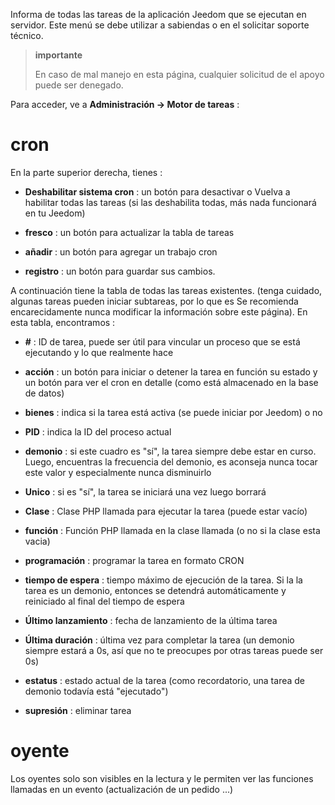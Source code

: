 Informa de todas las tareas de la aplicación Jeedom que se ejecutan en
servidor. Este menú se debe utilizar a sabiendas o en el
solicitar soporte técnico.

> **importante**
>
> En caso de mal manejo en esta página, cualquier solicitud de
> el apoyo puede ser denegado.

Para acceder, ve a **Administración → Motor de tareas**
:

# cron

En la parte superior derecha, tienes :

-   **Deshabilitar sistema cron** : un botón para desactivar o
    Vuelva a habilitar todas las tareas (si las deshabilita todas, más
    nada funcionará en tu Jeedom)

-   **fresco** : un botón para actualizar la tabla de tareas

-   **añadir** : un botón para agregar un trabajo cron

-   **registro** : un botón para guardar sus cambios.

A continuación tiene la tabla de todas las tareas existentes.
(tenga cuidado, algunas tareas pueden iniciar subtareas, por lo que es
Se recomienda encarecidamente nunca modificar la información sobre este
página). En esta tabla, encontramos :

-   **\#** : ID de tarea, puede ser útil para vincular un
    proceso que se está ejecutando y lo que realmente hace

-   **acción** : un botón para iniciar o detener la tarea en función
    su estado y un botón para ver el cron en detalle (como está almacenado en la base de datos)

-   **bienes** : indica si la tarea está activa (se puede iniciar
    por Jeedom) o no

-   **PID** : indica la ID del proceso actual

-   **demonio** : si este cuadro es &quot;sí&quot;, la tarea siempre debe
    estar en curso. Luego, encuentras la frecuencia del demonio, es
    aconseja nunca tocar este valor y especialmente nunca
    disminuirlo

-   **Unico** : si es &quot;sí&quot;, la tarea se iniciará una vez
    luego borrará

-   **Clase** : Clase PHP llamada para ejecutar la tarea (puede
    estar vacío)

-   **función** : Función PHP llamada en la clase llamada (o no
    si la clase esta vacia)

-   **programación** : programar la tarea en formato CRON

-   **tiempo de espera** : tiempo máximo de ejecución de la tarea. Si la
    la tarea es un demonio, entonces se detendrá automáticamente y
    reiniciado al final del tiempo de espera

-   **Último lanzamiento** : fecha de lanzamiento de la última tarea

-   **Última duración** : última vez para completar la tarea (un
    demonio siempre estará a 0s, así que no te preocupes por otras tareas
    puede ser 0s)

-   **estatus** : estado actual de la tarea (como recordatorio, una tarea de demonio
    todavía está &quot;ejecutado&quot;)

-   **supresión** : eliminar tarea


# oyente

Los oyentes solo son visibles en la lectura y le permiten ver las funciones llamadas en un evento (actualización de un pedido ...)
